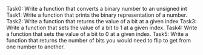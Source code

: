 Task0: Write a function that converts a binary number to an unsigned int
Task1: Write a function that prints the binary representation of a number.
Task2: Write a function that returns the value of a bit at a given index
Task3: Write a function that sets the value of a bit to 1 at a given index.
Task4: Write a function that sets the value of a bit to 0 at a given index.
Task5: Write a function that returns the number of bits you would need to flip to get from one number to another.
